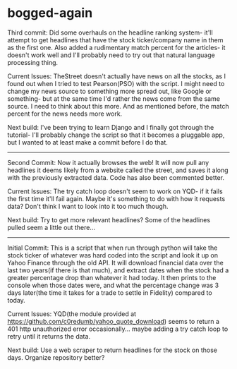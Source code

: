 # bogged-again
Third commit:
Did some overhauls on the headline ranking system- it'll attempt to get headlines that have the stock ticker/company name in them as the first one. Also added a rudimentary match percent for the articles- it doesn't work well and I'll probably need to try out that natural language processing thing.

Current Issues:
TheStreet doesn't actually have news on all the stocks, as I found out when I tried to test Pearson(PSO) with the script. I might need to change my news source to something more spread out, like Google or something- but at the same time I'd rather the news come from the same source. I need to think about this more. And as mentioned before, the match percent for the news needs more work.

Next build:
I've been trying to learn Django and I finally got through the tutorial- I'll probably change the script so that it becomes a pluggable app, but I wanted to at least make a commit before I do that.

-------------------------------------------------------------------------------------------------------
Second Commit:
Now it actually browses the web! It will now pull any headlines it deems likely from a website called the street, and saves it along with the previously extracted data. Code has also been commented better.

Current Issues:
The try catch loop doesn't seem to work on YQD- if it fails the first time it'll fail again. Maybe it's something to do with how it requests data? Don't think I want to look into it too much though.

Next build:
Try to get more relevant headlines? Some of the headlines pulled seem a little out there...

-------------------------------------------------------------------------------------------------------
Initial Commit:
This is a script that when run through python will take the stock ticker of whatever was hard coded into the script and look it up on Yahoo Finance through the old API. It will download financial data over the last two years(if there is that much), and extract dates when the stock had a greater percentage drop than whatever it had today. It then prints to the console when those dates were, and what the percentage change was 3 days later(the time it takes for a trade to settle in Fidelity) compared to today.

Current Issues:
YQD(the module provided at https://github.com/c0redumb/yahoo_quote_download) seems to return a 401 http unauthorized error occasionally... maybe adding a try catch loop to retry until it returns the data.

Next build:
Use a web scraper to return headlines for the stock on those days.
Organize repository better?
